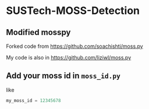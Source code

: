 # SUSTech-MOSS-Detection

## Modified mosspy
Forked code from https://github.com/soachishti/moss.py

My code is also in https://github.com/liziwl/moss.py

## Add your moss id in `moss_id.py`

like
```python
my_moss_id = 12345678
```